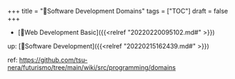 +++
title = "📂Software Development Domains"
tags = ["TOC"]
draft = false
+++

-   [📝Web Development Basic]({{<relref "20220220095102.md#" >}})

up: [📂Software Development]({{<relref "20220215162439.md#" >}})

ref: <https://github.com/tsu-nera/futurismo/tree/main/wiki/src/programming/domains>
